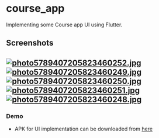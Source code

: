 # course_app

Implementing some Course app UI using Flutter.

## Screenshots
[![photo5789407205823460252.jpg](https://i.postimg.cc/59TqW2jM/photo5789407205823460252.jpg)](https://postimg.cc/jC6JzKz8)
[![photo5789407205823460249.jpg](https://i.postimg.cc/T3qrbj0R/photo5789407205823460249.jpg)](https://postimg.cc/w1My8mnP)
[![photo5789407205823460250.jpg](https://i.postimg.cc/DwKrmpqj/photo5789407205823460250.jpg)](https://postimg.cc/w70yGV4L)
[![photo5789407205823460251.jpg](https://i.postimg.cc/fbzYf3qY/photo5789407205823460251.jpg)](https://postimg.cc/dhf7q0Y0)
[![photo5789407205823460248.jpg](https://i.postimg.cc/PqSY3t09/photo5789407205823460248.jpg)](https://postimg.cc/94qDzjmY)
------------
### Demo
- APK for UI implementation can be downloaded from [here](https://drive.google.com/file/d/1iiLrG3mGMTgo6Gd8UFRqiqsDQHj9oIz6/view?usp=sharing)
